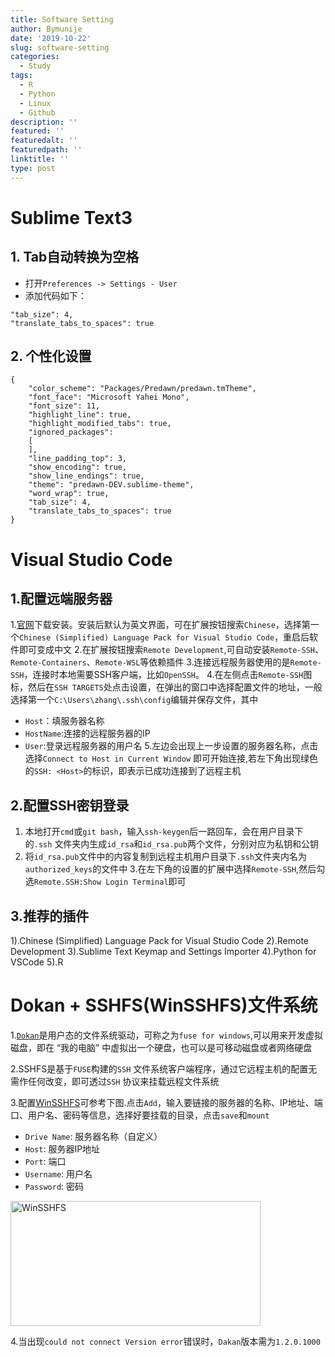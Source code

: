 ```yaml
---
title: Software Setting
author: Bymunije
date: '2019-10-22'
slug: software-setting
categories:
  - Study
tags:
  - R
  - Python
  - Linux
  - Github
description: ''
featured: ''
featuredalt: ''
featuredpath: ''
linktitle: ''
type: post
---
```

# Sublime Text3

## 1. Tab自动转换为空格

- 打开`Preferences -> Settings - User`
- 添加代码如下：
```
"tab_size": 4,
"translate_tabs_to_spaces": true
```

## 2. 个性化设置
```
{
	"color_scheme": "Packages/Predawn/predawn.tmTheme",
	"font_face": "Microsoft Yahei Mono",
	"font_size": 11,
	"highlight_line": true,
	"highlight_modified_tabs": true,
	"ignored_packages":
	[
	],
	"line_padding_top": 3,
	"show_encoding": true,
	"show_line_endings": true,
	"theme": "predawn-DEV.sublime-theme",
	"word_wrap": true,
	"tab_size": 4,
	"translate_tabs_to_spaces": true
}
```

# Visual Studio Code

## 1.配置远端服务器

1.[官网](https://code.visualstudio.com/)下载安装。安装后默认为英文界面，可在扩展按钮搜索`Chinese`，选择第一个`Chinese (Simplified) Language Pack for Visual Studio Code`，重启后软件即可变成中文
2.在扩展按钮搜索`Remote Development`,可自动安装`Remote-SSH`、`Remote-Containers`、`Remote-WSL`等依赖插件
3.连接远程服务器使用的是`Remote-SSH`，连接时本地需要SSH客户端，比如`OpenSSH`。
4.在左侧点击`Remote-SSH`图标，然后在`SSH TARGETS`处点击设置，在弹出的窗口中选择配置文件的地址，一般选择第一个`C:\Users\zhang\.ssh\config`编辑并保存文件，其中
- `Host`：填服务器名称
- `HostName`:连接的远程服务器的IP
- `User`:登录远程服务器的用户名
5.左边会出现上一步设置的服务器名称，点击选择`Connect to Host in Current Window` 即可开始连接,若左下角出现绿色的`SSH: <Host>`的标识，即表示已成功连接到了远程主机

## 2.配置SSH密钥登录
   
1. 本地打开`cmd`或`git bash`，输入`ssh-keygen`后一路回车，会在用户目录下的`.ssh` 文件夹内生成`id_rsa`和`id_rsa.pub`两个文件，分别对应为私钥和公钥
2. 将`id_rsa.pub`文件中的内容复制到远程主机用户目录下`.ssh`文件夹内名为 `authorized_keys`的文件中
3.在左下角的设置的扩展中选择`Remote-SSH`,然后勾选`Remote.SSH:Show Login Terminal`即可

## 3.推荐的插件

1).Chinese (Simplified) Language Pack for Visual Studio Code
2).Remote Development
3).Sublime Text Keymap and Settings Importer
4).Python for VSCode
5).R

# Dokan + SSHFS(WinSSHFS)文件系统

1.[`Dokan`](https://github.com/dokan-dev/dokany/releases)是用户态的文件系统驱动，可称之为`fuse for windows`,可以用来开发虚拟磁盘，即在 “我的电脑” 中虚拟出一个硬盘，也可以是可移动磁盘或者网络硬盘

2.SSHFS是基于`FUSE`构建的`SSH` 文件系统客户端程序，通过它远程主机的配置无需作任何改变，即可透过`SSH` 协议来挂载远程文件系统

3.配置[WinSSHFS](https://github.com/feo-cz/win-sshfs/releases)可参考下图.点击`Add`，输入要链接的服务器的名称、IP地址、端口、用户名、密码等信息，选择好要挂载的目录，点击`save`和`mount`

- `Drive Name`: 服务器名称（自定义）
- `Host`: 服务器IP地址
- `Port`: 端口
- `Username`: 用户名
- `Password`: 密码

<img src="/Study/2019-10-22-software-setting_files/WinSSHFS.jpg" alt="WinSSHFS" width="400px" height="200px"/>

4.当出现`could not connect Version error`错误时，`Dakan`版本需为`1.2.0.1000`




